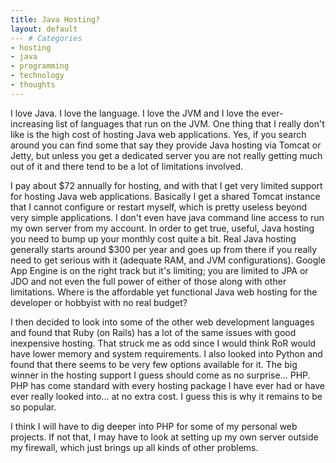 ```yaml
---
title: Java Hosting?
layout: default
--- # Categories
- hosting
- java
- programming
- technology
- thoughts
---
```


I love Java. I love the language. I love the JVM and I love the ever-increasing list of languages that run on the JVM. One thing that I really don't like is the high cost of hosting Java web applications. Yes, if you search around you can find some that say they provide Java hosting via Tomcat or Jetty, but unless you get a dedicated server you are not really getting much out of it and there tend to be a lot of limitations involved.

I pay about $72 annually for hosting, and with that I get very limited support for hosting Java web applications. Basically I get a shared Tomcat instance that I cannot configure or restart myself, which is pretty useless beyond very simple applications. I don't even have java command line access to run my own server from my account. In order to get true, useful, Java hosting you need to bump up your monthly cost quite a bit. Real Java hosting generally starts around $300 per year and goes up from there if you really need to get serious with it (adequate RAM, and JVM configurations). Google App Engine is on the right track but it's limiting; you are limited to JPA or JDO and not even the full power of either of those along with other limitations. Where is the affordable yet functional Java web hosting for the developer or hobbyist with no real budget?

I then decided to look into some of the other web development languages and found that Ruby (on Rails) has a lot of the same issues with good inexpensive hosting. That struck me as odd since I would think RoR would have lower memory and system requirements. I also looked into Python and found that there seems to be very few options available for it. The big winner in the hosting support I guess should come as no surprise... PHP. PHP has come standard with every hosting package I have ever had or have ever really looked into... at no extra cost. I guess this is why it remains to be so popular.

I think I will have to dig deeper into PHP for some of my personal web projects. If not that, I may have to look at setting up my own server outside my firewall, which just brings up all kinds of other problems.

